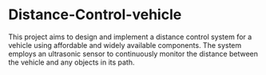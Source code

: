 # Distance-Control-vehicle
This project aims to design and implement a distance control system for a vehicle using affordable and widely available components. The system employs an ultrasonic sensor to continuously monitor the distance between the vehicle and any objects in its path.
